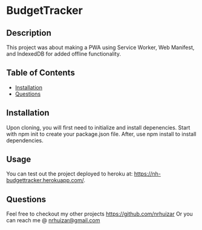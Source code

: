 # BudgetTracker

## Description

This project was about making a PWA using Service Worker, Web Manifest, and IndexedDB for added offline functionality.

## Table of Contents
* [Installation](#installation)
* [Questions](#questions)

## Installation

Upon cloning, you will first need to initialize and install depenencies.  Start with npm init to create your package.json file.  After, use npm install to install dependencies.

## Usage

You can test out the project deployed to heroku at: https://nh-budgettracker.herokuapp.com/.

## Questions  

Feel free to checkout my other projects https://github.com/nrhuizar
Or you can reach me @ nrhuizar@gmail.com
